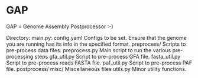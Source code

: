 # GAP
GAP = Genome Assembly Postprocessor :-)

Directory:
    main.py: 
    config.yaml             Configs to be set. Ensure that the genome you are running has its info in the specified format.
    preprocess/             Scripts to pre-process data files.
        preprocess.py       Main script to run the various pre-processing steps
        gfa_util.py         Script to pre-process GFA file.
        fasta_util.py       Script to pre-process reads FASTA file.
        paf_util.py         Script to pre-process PAF file.
    postprocess/
    misc/                   Miscellaneous files
        utils.py            Minor utility functions.